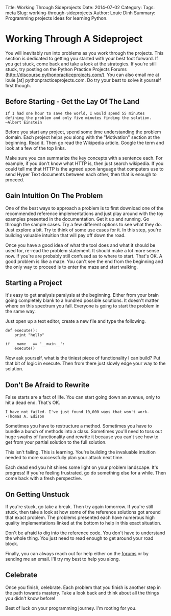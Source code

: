 Title: Working Through Sideprojects
Date: 2014-07-02
Category: 
Tags: meta
Slug: working-through-sideprojects
Author: Louie Dinh
Summary: Programming projects ideas for learning Python.

Working Through A Sideproject
=============================

You will inevitably run into problems as you work through the projects. 
This section is dedicated to getting you started with your best foot forward.
If you get stuck, come back and take a look at the strategies. If you're still stuck,
try posting on the Python Practice Projects Forums (http://discourse.pythonpracticeprojects.com/).
You can also email me at louie [at] pythonpracticeprojects.com. Do try your best to solve it
yourself first though. 

Before Starting - Get the Lay Of The Land
-----------------------------------------

    If I had one hour to save the world, I would spend 55 minutes 
    defining the problem and only five minutes finding the solution. 
    –Albert Einstein

Before you start any project, spend some time understanding the problem domain. Each project helps you along with 
the "Motivation" section at the beginning. Read it. Then go read the Wikipedia article. Google the term and 
look at a few of the top links.

Make sure you can summarize the key concepts with a sentence each. For example, if you don't know what HTTP is,
 then just search wikipedia. If you could tell me that HTTP is the agreed upon language that computers use to
 send Hyper Text documents between each other, then that is enough to proceed.

Gain Intuition On The Problem
------------------------------

One of the best ways to approach a problem is to first download one of the recommended
reference implementations and just play around with the toy examples presented in the documentation.
Get it up and running. Go through the sample cases. Try a few different options
to see what they do. Just explore a bit. Try to think of some use cases for it.
In this step, you're building valuable intuition that will pay off down the road.

Once you have a good idea of what the tool does and what it should be used for,
re-read the problem statement. It should make a lot more sense now. 
If you're are probably still confused as to where to start. That's OK. A good problem
is like a maze. You can't see the end from the beginning and the only way to proceed
is to enter the maze and start walking.

Starting a Project
------------------

It's easy to get analysis paralysis at the beginning. Either from your brain
going completely blank to a hundred possible solutions. It doesn't matter where
on this spectrum you fall. Everyone is going to start the problem in the same way.

Just open up a text editor, create a new file and type the following.

    def execute():
        print "hello"
 
    if __name__ == '__main__':
        execute()
 
Now ask yourself, what is the tiniest piece of functionality I can build?
Put that bit of logic in execute. Then from there just slowly edge your way to the solution.

Don't Be Afraid to Rewrite
--------------------------

False starts are a fact of life. You can start going down an avenue,
only to hit a dead end. That's OK. 

    I have not failed. I've just found 10,000 ways that won't work.
    -Thomas A. Edison
 
Sometimes you have to restructure a method. Sometimes you have to 
bundle a bunch of methods into a class. Sometimes you'll need 
to toss out huge swaths of functionality and rewrite it because
you can't see how to get from your partial solution to the full
solution. 

This isn't failing. This is learning. You're building the invaluable
intuition needed to more successfully plan your attack next time.

Each dead end you hit shines some light on your problem landscape.
It's progress! If you're feeling frustrated, go do something else for 
a while. Then come back with a fresh perspective.


On Getting Unstuck
------------------

If you're stuck, go take a break. Then try again tomorrow.
If you're still stuck, then take a look at how some of the
reference solutions got around that exact problem. The
problems presented each have numerous high quality implementations 
linked at the bottom to help in this exact situation.

Don't be afraid to dig into the reference code. You don't have to understand the whole thing.
You just need to read enough to get around your road block.

Finally, you can always reach out for help either on the [forums](http://discourse.pythonpracticeprojects.com)
or by sending me an email. I'll try my best to help you along.


Celebrate
---------

Once you finish, celebrate. Each problem that you finish
is another step in the path towards mastery. Take a look back
and think about all the things you didn't know before!

Best of luck on your programming journey. I'm rooting for you.

